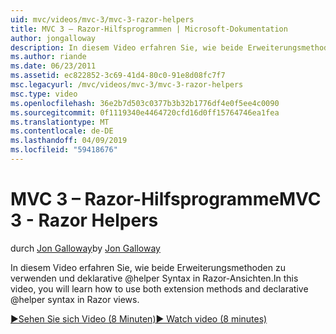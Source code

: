 ```yaml
---
uid: mvc/videos/mvc-3/mvc-3-razor-helpers
title: MVC 3 – Razor-Hilfsprogrammen | Microsoft-Dokumentation
author: jongalloway
description: In diesem Video erfahren Sie, wie beide Erweiterungsmethoden zu verwenden und deklarative @helper Syntax in Razor-Ansichten.
ms.author: riande
ms.date: 06/23/2011
ms.assetid: ec822852-3c69-41d4-80c0-91e8d08fc7f7
msc.legacyurl: /mvc/videos/mvc-3/mvc-3-razor-helpers
msc.type: video
ms.openlocfilehash: 36e2b7d503c0377b3b32b1776df4e0f5ee4c0090
ms.sourcegitcommit: 0f1119340e4464720cfd16d0ff15764746ea1fea
ms.translationtype: MT
ms.contentlocale: de-DE
ms.lasthandoff: 04/09/2019
ms.locfileid: "59418676"
---
```

# <a name="mvc-3---razor-helpers"></a><span data-ttu-id="82989-103">MVC 3 – Razor-Hilfsprogramme</span><span class="sxs-lookup"><span data-stu-id="82989-103">MVC 3 - Razor Helpers</span></span>

<span data-ttu-id="82989-104">durch [Jon Galloway](https://github.com/jongalloway)</span><span class="sxs-lookup"><span data-stu-id="82989-104">by [Jon Galloway](https://github.com/jongalloway)</span></span>

<span data-ttu-id="82989-105">In diesem Video erfahren Sie, wie beide Erweiterungsmethoden zu verwenden und deklarative @helper Syntax in Razor-Ansichten.</span><span class="sxs-lookup"><span data-stu-id="82989-105">In this video, you will learn how to use both extension methods and declarative @helper syntax in Razor views.</span></span>

[<span data-ttu-id="82989-106">&#9654;Sehen Sie sich Video (8 Minuten)</span><span class="sxs-lookup"><span data-stu-id="82989-106">&#9654; Watch video (8 minutes)</span></span>](https://channel9.msdn.com/Blogs/ASP-NET-Site-Videos/mvc-3-razor-helpers)
